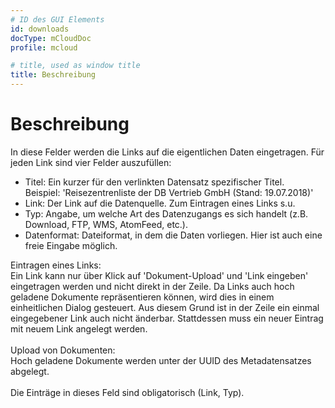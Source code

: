 ```yaml
---
# ID des GUI Elements
id: downloads
docType: mCloudDoc
profile: mcloud

# title, used as window title
title: Beschreibung
---
```


# Beschreibung

In diese Felder werden die Links auf die eigentlichen Daten eingetragen. Für jeden Link sind vier Felder auszufüllen:<br /><ul><li>Titel: Ein kurzer für den verlinkten Datensatz spezifischer Titel.<br />Beispiel: 'Reisezentrenliste der DB Vertrieb GmbH (Stand: 19.07.2018)'</li><li>Link: Der Link auf die Datenquelle. Zum Eintragen eines Links s.u.</li><li>Typ: Angabe, um welche Art des Datenzugangs es sich handelt (z.B. Download, FTP, WMS, AtomFeed, etc.).</li><li>Datenformat: Dateiformat, in dem die Daten vorliegen. Hier ist auch eine freie Eingabe möglich.</li></ul>Eintragen eines Links:<br />Ein Link kann nur über Klick auf 'Dokument-Upload' und 'Link eingeben' eingetragen werden und nicht direkt in der Zeile. Da Links auch hoch geladene Dokumente repräsentieren können, wird dies in einem einheitlichen Dialog gesteuert. Aus diesem Grund ist in der Zeile ein einmal eingegebener Link auch nicht änderbar. Stattdessen muss ein neuer Eintrag mit neuem Link angelegt werden.<br /><br />Upload von Dokumenten:<br />Hoch geladene Dokumente werden unter der UUID des Metadatensatzes abgelegt.<br /><br />Die Einträge in dieses Feld sind obligatorisch (Link, Typ).
